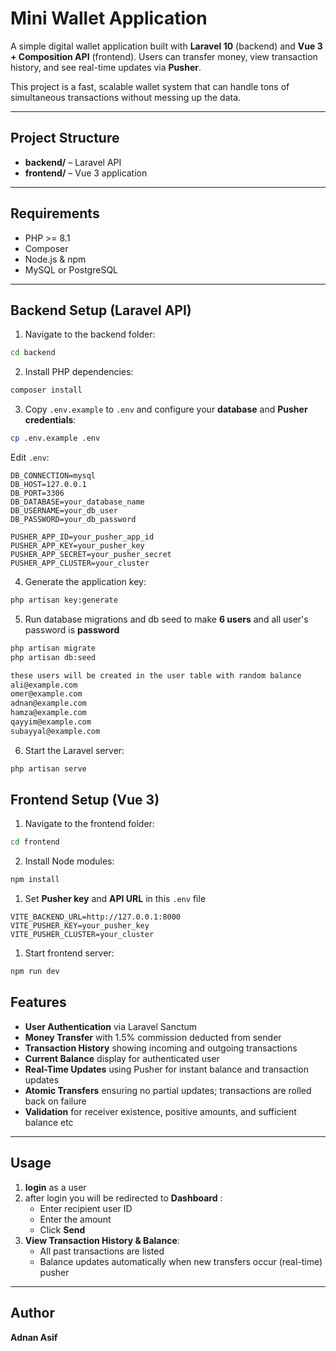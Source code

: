 # Mini Wallet Application

A simple digital wallet application built with **Laravel 10** (backend) and **Vue 3 + Composition API** (frontend). Users can transfer money, view transaction history, and see real-time updates via **Pusher**.

This project is a fast, scalable wallet system that can handle tons of simultaneous transactions without messing up the data.

---

## Project Structure

- **backend/** – Laravel API
- **frontend/** – Vue 3 application

---

## Requirements

- PHP >= 8.1  
- Composer  
- Node.js & npm  
- MySQL or PostgreSQL  

---

## Backend Setup (Laravel API)

1. Navigate to the backend folder:

```bash
cd backend
```

2. Install PHP dependencies:

```bash
composer install
```

3. Copy `.env.example` to `.env` and configure your **database** and **Pusher credentials**:

```bash
cp .env.example .env
```

Edit `.env`:

```dotenv
DB_CONNECTION=mysql
DB_HOST=127.0.0.1
DB_PORT=3306
DB_DATABASE=your_database_name
DB_USERNAME=your_db_user
DB_PASSWORD=your_db_password

PUSHER_APP_ID=your_pusher_app_id
PUSHER_APP_KEY=your_pusher_key
PUSHER_APP_SECRET=your_pusher_secret
PUSHER_APP_CLUSTER=your_cluster
```

4. Generate the application key:

```bash
php artisan key:generate
```

5. Run database migrations and db seed to make **6 users** and all user's password is **password**

```bash
php artisan migrate
php artisan db:seed

these users will be created in the user table with random balance 
ali@example.com 
omer@example.com
adnan@example.com
hamza@example.com
qayyim@example.com
subayyal@example.com
```

6. Start the Laravel server:

```bash
php artisan serve
```

## Frontend Setup (Vue 3)

1. Navigate to the frontend folder:

```bash
cd frontend
```

2. Install Node modules:

```bash
npm install
```

1. Set **Pusher key** and **API URL** in this `.env` file

```dotenv
VITE_BACKEND_URL=http://127.0.0.1:8000
VITE_PUSHER_KEY=your_pusher_key
VITE_PUSHER_CLUSTER=your_cluster
```

1. Start frontend server:

```bash
npm run dev
```
## Features

- **User Authentication** via Laravel Sanctum  
- **Money Transfer** with 1.5% commission deducted from sender  
- **Transaction History** showing incoming and outgoing transactions  
- **Current Balance** display for authenticated user  
- **Real-Time Updates** using Pusher for instant balance and transaction updates  
- **Atomic Transfers** ensuring no partial updates; transactions are rolled back on failure  
- **Validation** for receiver existence, positive amounts, and sufficient balance etc

---

## Usage

1.  **login** as a user
2. after login you will be redirected to  **Dashboard** :  
   - Enter recipient user ID  
   - Enter the amount  
   - Click **Send**  
3. **View Transaction History & Balance**:  
   - All past transactions are listed  
   - Balance updates automatically when new transfers occur (real-time) pusher

---

## Author
**Adnan Asif**